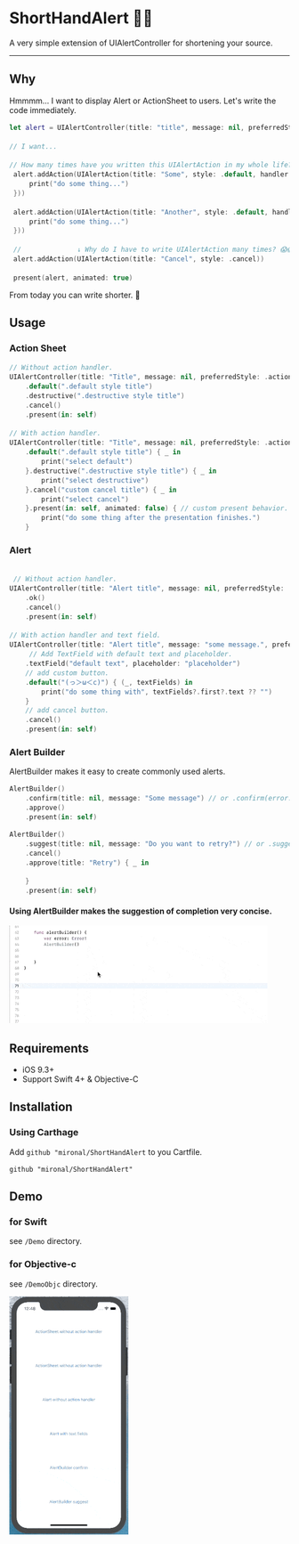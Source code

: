 # ShortHandAlert 📝💨

A very simple extension of UIAlertController for shortening your source.

---

## Why

Hmmmm... I want to display Alert or ActionSheet to users. Let's write the code immediately.

```swift
let alert = UIAlertController(title: "title", message: nil, preferredStyle: .actionSheet)

// I want...

// How many times have you written this UIAlertAction in my whole life? 😭😭
 alert.addAction(UIAlertAction(title: "Some", style: .default, handler: { _ in
     print("do some thing...")
 }))

 alert.addAction(UIAlertAction(title: "Another", style: .default, handler: { _ in
     print("do some thing...")
 }))

 //              ↓ Why do I have to write UIAlertAction many times? 😱😱
 alert.addAction(UIAlertAction(title: "Cancel", style: .cancel))

 present(alert, animated: true)
```

From today you can write shorter. 🤣

## Usage

### Action Sheet

```swift
// Without action handler.
UIAlertController(title: "Title", message: nil, preferredStyle: .actionSheet)
    .default(".default style title")
    .destructive(".destructive style title")
    .cancel()
    .present(in: self)

// With action handler.
UIAlertController(title: "Title", message: nil, preferredStyle: .actionSheet)
    .default(".default style title") { _ in
        print("select default")
    }.destructive(".destructive style title") { _ in
        print("select destructive")
    }.cancel("custom cancel title") { _ in
        print("select cancel")
    }.present(in: self, animated: false) { // custom present behavior.
        print("do some thing after the presentation finishes.")
    }

```
### Alert

```swift

 // Without action handler.
UIAlertController(title: "Alert title", message: nil, preferredStyle: .alert)
    .ok()
    .cancel()
    .present(in: self)

// With action handler and text field.
UIAlertController(title: "Alert title", message: "some message.", preferredStyle: .alert)
     // Add TextField with default text and placeholder.
    .textField("default text", placeholder: "placeholder")
    // add custom button.
    .default("(っ＞ω＜c)") { (_, textFields) in
        print("do some thing with", textFields?.first?.text ?? "")
    }
    // add cancel button.
    .cancel()
    .present(in: self)
```

### Alert Builder

AlertBuilder makes it easy to create commonly used alerts.

```swift
AlertBuilder()
    .confirm(title: nil, message: "Some message") // or .confirm(error: error)
    .approve()
    .present(in: self)
```

```swift
AlertBuilder()
    .suggest(title: nil, message: "Do you want to retry?") // or .suggest(error: error)
    .cancel()
    .approve(title: "Retry") { _ in

    }
    .present(in: self)
```

#### Using AlertBuilder makes the suggestion of completion very concise.

![AlertBuilder gif](./doc_resources/AlertBuilder.gif)

## Requirements

- iOS 9.3+
- Support Swift 4+ & Objective-C

## Installation

### Using Carthage

Add `github "mironal/ShortHandAlert` to you Cartfile.

```
github "mironal/ShortHandAlert"
```

## Demo

### for Swift

see `/Demo` directory.

### for Objective-c

see `/DemoObjc` directory.

![Demo](./doc_resources/Demo.gif)